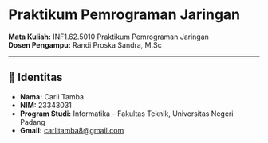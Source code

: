 # Praktikum Pemrograman Jaringan  
**Mata Kuliah:** INF1.62.5010	Praktikum Pemrograman Jaringan  
**Dosen Pengampu:** Randi Proska Sandra, M.Sc  

---

## 👤 Identitas  
- **Nama:** Carli Tamba
- **NIM:** 23343031
- **Program Studi:** Informatika – Fakultas Teknik, Universitas Negeri Padang  
- **Gmail:** carlitamba8@gmail.com

